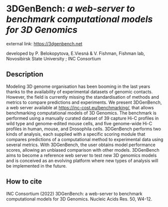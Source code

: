 # 3DGenBench: *a web-server to benchmark computational models for 3D Genomics*


external link:  https://3dgenbench.net

developed by P. Belokopytova, E.Viesná & V. Fishman, Fishman lab, Novosibirsk State University ; INC Consortium

## Description

Modeling 3D genome organisation has been booming in the last years thanks to the availability of experimental datasets of genomic contacts. However, the field is currently missing the standardisation of methods and metrics to compare predictions and experiments. We present 3DGenBench, a web server available at https://inc-cost.eu/benchmarking/, that allows benchmarking computational models of 3D Genomics. The benchmark is performed using a manually curated dataset of 39 capture Hi-C profiles in wild type and genome-edited mouse cells, and five genome-wide Hi-C profiles in human, mouse, and Drosophila cells. 3DGenBench performs two kinds of analysis, each supplied with a specific scoring module that compares predictions of a computational method to experimental data using several metrics. With 3DGenBench, the user obtains model performance scores, allowing an unbiased comparison with other models. 3DGenBench aims to become a reference web server to test new 3D genomics models and is conceived as an evolving platform where new types of analysis will be implemented in the future. 

## How to cite
INC Consortium (2022) 3DGenBench: a web-server to benchmark computational models for 3D Genomics. Nucleic Acids Res. 50, W4-12.
